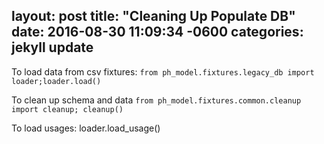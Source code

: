 layout: post
title:  "Cleaning Up Populate DB"
date:   2016-08-30 11:09:34 -0600
categories: jekyll update
---
To load data from csv fixtures:
```from ph_model.fixtures.legacy_db import loader;loader.load()```

To clean up schema and data
```from ph_model.fixtures.common.cleanup import cleanup; cleanup()```

To load usages: loader.load_usage()
